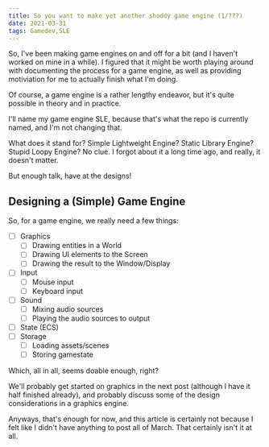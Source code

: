 ```yaml
---
title: So you want to make yet another shoddy game engine (1/???)
date: 2021-03-31
tags: Gamedev,SLE
---
```


So, I've been making game engines on and off for a bit (and I haven't worked on mine in a while). I figured that it might be worth playing around with documenting the process for a game engine, as well as providing motiviation for me to actually finish what I'm doing.

Of course, a game engine is a rather lengthy endeavor, but it's quite possible in theory and in practice.

I'll name my game engine SLE, because that's what the repo is currently named, and I'm not changing that.

What does it stand for? Simple Lightweight Engine? Static Library Engine? Stupid Loopy Engine? No clue. I forgot about it a long time ago, and really, it doesn't matter.

But enough talk, have at the designs!

## Designing a (Simple) Game Engine

So, for a game engine, we really need a few things:

- [ ] Graphics
  - [ ] Drawing entities in a World
  - [ ] Drawing UI elements to the Screen
  - [ ] Drawing the result to the Window/Display
- [ ] Input
  - [ ] Mouse input
  - [ ] Keyboard input
- [ ] Sound
  - [ ] Mixing audio sources
  - [ ] Playing the audio sources to output
- [ ] State (ECS)
- [ ] Storage
  - [ ] Loading assets/scenes
  - [ ] Storing gamestate
    
Which, all in all, seems doable enough, right?

We'll probably get started on graphics in the next post (although I have it half finished already), and probably discuss some of the design considerations in a graphics engine.

Anyways, that's enough for now, and this article is certainly not because I felt like I didn't have anything to post all of March. That certainly isn't it at all.